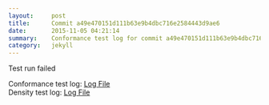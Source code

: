 ```yaml
---
layout:     post
title:      Commit a49e470151d111b63e9b4dbc716e2584443d9ae6
date:       2015-11-05 04:21:14
summary:    Conformance test log for commit a49e470151d111b63e9b4dbc716e2584443d9ae6.
category:   jekyll
---
```


Test run failed

Conformance test log: [Log File](http://s3-us-west-2.amazonaws.com/kraken-e2e-logs/conformance/kraken_a49e470151d111b63e9b4dbc716e2584443d9ae6_conformance.log)   
Density test log: [Log File](http://s3-us-west-2.amazonaws.com/kraken-e2e-logs/conformance/kraken_a49e470151d111b63e9b4dbc716e2584443d9ae6_density.log)    
